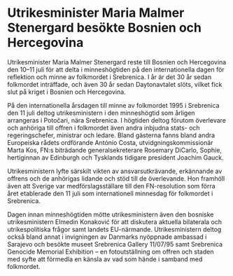 # Utrikesminister Maria Malmer Stenergard besökte Bosnien och Hercegovina

Utrikesminister Maria Malmer Stenergard reste till Bosnien och Hercegovina den 10–11 juli för att delta i minneshögtiden på den internationella dagen för reflektion och minne av folkmordet i Srebrenica. I år är det 30 år sedan folkmordet inträffade, och även 30 år sedan Daytonavtalet slöts, vilket fick slut på kriget i Bosnien och Hercegovina.

På den internationella årsdagen till minne av folkmordet 1995 i Srebrenica den 11 juli deltog utrikesministern i den minneshögtid som årligen arrangeras i Potočari, nära Srebrenica. I högtiden deltog förutom överlevare och anhöriga till offren i folkmordet även andra inbjudna stats- och regeringschefer, ministrar och ledare. Bland gästerna fanns bland andra Europeiska rådets ordförande António Costa, utvidgningskommissionär Marta Kos, FN:s biträdande generalsekreterare Rosemary DiCarlo, Sophie, hertiginnan av Edinburgh och Tysklands tidigare president Joachim Gauck.

Utrikesministern lyfte särskilt vikten av ansvarsutkrävande, erkännande av offrens och de anhörigas lidande och stöd till de överlevande. Hon framhöll även att Sverige var medförslagsställare till den FN-resolution som förra året etablerade den 11 juli som internationell minnesdag för folkmordet i Srebrenica.

Dagen innan minneshögtiden mötte utrikesministern även den bosniske utrikesministern Elmedin Konaković för att diskutera aktuella bilaterala och utrikespolitiska frågor samt landets EU-närmande. Utrikesministern deltog också bland annat i invigningen av Danmarks nyöppnade ambassad i Sarajevo och besökte museet Srebrenica Gallery 11/07/95 samt Srebrenica Genocide Memorial Exhibition – en fotoutställning om offren och staden med syfte att förmedla en känsla av vad som hände i samband med folkmordet.
